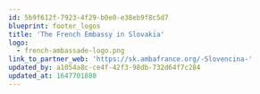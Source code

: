 ```yaml
---
id: 5b9f612f-7923-4f29-b0e0-e38eb9f8c5d7
blueprint: footer_logos
title: 'The French Embassy in Slovakia'
logo:
  - french-ambassade-logo.png
link_to_partner_web: 'https://sk.ambafrance.org/-Slovencina-'
updated_by: a1054a8c-ce4f-42f3-98db-732d64f7c284
updated_at: 1647701880
---
```


